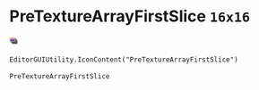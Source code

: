 # PreTextureArrayFirstSlice `16x16`
<img src="/img/PreTextureArrayFirstSlice.png" width=16 height=16>

``` CSharp
EditorGUIUtility.IconContent("PreTextureArrayFirstSlice")
```
```
PreTextureArrayFirstSlice
```
